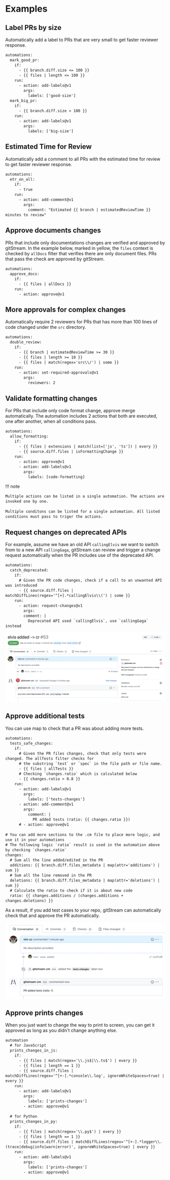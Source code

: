 # Examples


## Label PRs by size

Automatically add a label to PRs that are very small to get faster reviewer response.

```yaml+jinja title=".cm/gitstream.cm"
automations:
  mark_good_pr:
    if:
      - {{ branch.diff.size <= 100 }}
      - {{ files | length <= 100 }}
    run:
      - action: add-labels@v1
        args:
          labels: ['good-size']
  mark_big_pr:
    if:
      - {{ branch.diff.size > 100 }}
    run:
      - action: add-labels@v1
        args:
          labels: ['big-size']
```


## Estimated Time for Review 

Automatically add a comment to all PRs with the estimated time for review to get faster reviewer response.

```yaml+jinja title=".cm/gitstream.cm"
automations:
  etr_on_all:
    if:
      - true
    run:
      - action: add-comment@v1
        args:
          comment: "Estimated {{ branch | estimatedReviewTime }} minutes to review"
```


## Approve documents changes  

PRs that include only documentations changes are verified and approved by gitStream. In the example below, marked in yellow, the `files` context is checked by `allDocs` filter that verifies there are only document files. PRs that pass the check are approved by gitStream.

```yaml+jinja title=".cm/gitstream.cm" hl_lines="4"
automations:
  approve_docs:
    if:
      - {{ files | allDocs }}
    run:
      - action: approve@v1
```


## More approvals for complex changes 

Automatically require 2 reviewers for PRs that has more than 100 lines of code changed under the `src` directory.

```yaml+jinja title=".cm/gitstream.cm"
automations:
  double_review:
    if:
      - {{ branch | estimatedReviewTime >= 30 }}
      - {{ files | length >= 10 }}
      - {{ files | match(regex='src\\/') | some }}
    run:
      - action: set-required-approvals@v1
        args:
          reviewers: 2
```


## Validate formatting changes

For PRs that include only code format change, approve merge automatically. The automation includes 2 actions that both are executed, one after another, when all conditions pass.

```yaml+jinja title=".cm/gitstream.cm" hl_lines="7-8"
automations:
  allow_formatting:
    if:
      - {{ files | extensions | match(list=['js', 'ts']) | every }}
      - {{ source.diff.files | isFormattingChange }}
    run:
      - action: approve@v1
      - action: add-labels@v1
        args:
          labels: [code-formatting]

```

!!! note

    Multiple actions can be listed in a single automation. The actions are invoked one by one.
    
    Multiple conditons can be listed for a single automation. All listed conditions must pass to triger the actions.


## Request changes on deprecated APIs

For example, assume we have an old API `callingElvis` we want to switch from to a new API `callingGaga`, gitStream can review and trigger a change request automatically when the PR includes use of the deprecated API.

```yaml+jinja title=".cm/gitstream.cm" 
automations:
  catch_deprecated:
    if:
      # Given the PR code changes, check if a call to an unwanted API was introduced
      - {{ source.diff.files | matchDiffLines(regex='^[+].*callingElvis\\(') | some }}
    run:
      - action: request-changes@v1
        args:
        comment: |
          Deprecated API used `callingElvis`, use `callingGaga` instead
```

![Request changes automatically](screenshots/change_use_deprectaed_api.png)


## Approve additional tests

You can use map to check that a PR was about adding more tests.

```yaml+jinja title=".cm/gitstream.cm" hl_lines="23 25"
automations:
  tests_safe_changes:
    if:
      # Given the PR files changes, check that only tests were changed. The allTests filter checks for 
      # the substring `test` or `spec` in the file path or file name.
      - {{ files | allTests }}
      # Checking `changes.ratio` which is calculated below
      - {{ changes.ratio > 0.8 }}
    run: 
      - action: add-labels@v1
        args:
          labels: ['tests-changes']
      - action: add-comment@v1
        args:
          comment: |
            PR added tests (ratio: {{ changes.ratio }})
      # - action: approve@v1

# You can add more sections to the .cm file to place more logic, and use it in your automations
# The following logic `ratio` result is used in the automation above by checking `changes.ratio`
changes:
  # Sum all the line added/edited in the PR
  additions: {{ branch.diff.files_metadata | map(attr='additions') | sum }}
  # Sum all the line removed in the PR
  deletions: {{ branch.diff.files_metadata | map(attr='deletions') | sum }}
  # Calculate the ratio to check if it is about new code
  ratio: {{ changes.additions / (changes.additions + changes.deletions) }}
```

As a result, if you add test cases to your repo, gitStream can automatically check that and approve the PR automatically.

![Adding tests example](screenshots/adding_tests_to_repo.png)

## Approve prints changes

When you just want to change the way to print to screen, you can get it approved as long as you didn't change anything else.

```yaml+jinja title=".cm/gitstream.cm" 
automation  
  # for JavaScript
  prints_changes_in_js:
    if: 
      - {{ files | match(regex='\\.js$|\\.ts$') | every }}
      - {{ files | length == 1 }}
      - {{ source.diff.files | matchDiffLines(regex='^[+-].*console\\.log', ignoreWhiteSpaces=true) | every }}
    run: 
      - action: add-labels@v1
        args:
          labels: ['prints-changes']
	    - action: approve@v1

  # for Python
  prints_changes_in_py:
    if: 
      - {{ files | match(regex='\\.py$') | every }}
      - {{ files | length == 1 }}
      - {{ source.diff.files | matchDiffLines(regex='^[+-].*logger\\.(trace|debug|info|warn|error)', ignoreWhiteSpaces=true) | every }}
    run: 
      - action: add-labels@v1
        args:
          labels: ['prints-changes']
	    - action: approve@v1
```
